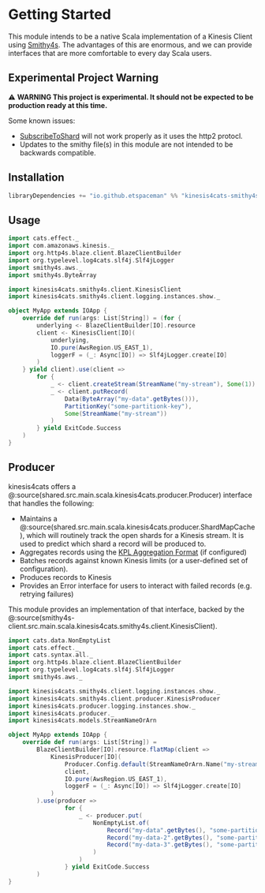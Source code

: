 # Getting Started

This module intends to be a native Scala implementation of a Kinesis Client using [Smithy4s](https://disneystreaming.github.io/smithy4s/). The advantages of this are enormous, and we can provide interfaces that are more comfortable to every day Scala users.

## Experimental Project Warning

:warning: **WARNING This project is experimental. It should not be expected to be production ready at this time.**

Some known issues:

- [SubscribeToShard](https://docs.aws.amazon.com/kinesis/latest/APIReference/API_SubscribeToShard.html) will not work properly as it uses the http2 protocl.
- Updates to the smithy file(s) in this module are not intended to be backwards compatible. 

## Installation

```scala
libraryDependencies += "io.github.etspaceman" %% "kinesis4cats-smithy4s-client" % "@VERSION@"
```

## Usage

```scala mdoc:compile-only
import cats.effect._
import com.amazonaws.kinesis._
import org.http4s.blaze.client.BlazeClientBuilder
import org.typelevel.log4cats.slf4j.Slf4jLogger
import smithy4s.aws._
import smithy4s.ByteArray

import kinesis4cats.smithy4s.client.KinesisClient
import kinesis4cats.smithy4s.client.logging.instances.show._

object MyApp extends IOApp {
    override def run(args: List[String]) = (for {
        underlying <- BlazeClientBuilder[IO].resource
        client <- KinesisClient[IO](
            underlying, 
            IO.pure(AwsRegion.US_EAST_1), 
            loggerF = (_: Async[IO]) => Slf4jLogger.create[IO]
        )
    } yield client).use(client =>
        for {
            _ <- client.createStream(StreamName("my-stream"), Some(1))
            _ <- client.putRecord(
                Data(ByteArray("my-data".getBytes())),
                PartitionKey("some-partitionk-key"),
                Some(StreamName("my-stream"))
            )
        } yield ExitCode.Success
    )
}
```

## Producer

kinesis4cats offers a @:source(shared.src.main.scala.kinesis4cats.producer.Producer) interface that handles the following:

- Maintains a @:source(shared.src.main.scala.kinesis4cats.producer.ShardMapCache), which will routinely track the open shards for a Kinesis stream. It is used to predict which shard a record will be produced to.
- Aggregates records using the [KPL Aggregation Format](https://docs.aws.amazon.com/streams/latest/dev/kinesis-kpl-concepts.html#kinesis-kpl-concepts-aggretation) (if configured)
- Batches records against known Kinesis limits (or a user-defined set of configuration).
- Produces records to Kinesis
- Provides an Error interface for users to interact with failed records (e.g. retrying failures)

This module provides an implementation of that interface, backed by the @:source(smithy4s-client.src.main.scala.kinesis4cats.smithy4s.client.KinesisClient).


```scala mdoc:compile-only
import cats.data.NonEmptyList
import cats.effect._
import cats.syntax.all._
import org.http4s.blaze.client.BlazeClientBuilder
import org.typelevel.log4cats.slf4j.Slf4jLogger
import smithy4s.aws._

import kinesis4cats.smithy4s.client.logging.instances.show._
import kinesis4cats.smithy4s.client.producer.KinesisProducer
import kinesis4cats.producer.logging.instances.show._
import kinesis4cats.producer._
import kinesis4cats.models.StreamNameOrArn

object MyApp extends IOApp {
    override def run(args: List[String]) =
        BlazeClientBuilder[IO].resource.flatMap(client =>
            KinesisProducer[IO](
                Producer.Config.default(StreamNameOrArn.Name("my-stream")),
                client,
                IO.pure(AwsRegion.US_EAST_1),
                loggerF = (_: Async[IO]) => Slf4jLogger.create[IO]
            )
        ).use(producer =>
                for {
                    _ <- producer.put(
                        NonEmptyList.of(
                            Record("my-data".getBytes(), "some-partition-key"),
                            Record("my-data-2".getBytes(), "some-partition-key-2"),
                            Record("my-data-3".getBytes(), "some-partition-key-3"),
                        )
                    )
                } yield ExitCode.Success
        )
}
```
